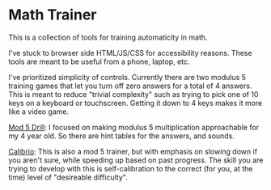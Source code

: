 Math Trainer
===

This is a collection of tools for training automaticity in math.

I've stuck to browser side HTML/JS/CSS for accessibility reasons. These tools are meant to be useful from a phone, laptop, etc.

I've prioritized simplicity of controls. Currently there are two modulus 5 training games that let you turn off zero answers for a total of 4 answers. This is meant to reduce "trivial complexity" such as trying to pick one of 10 keys on a keyboard or touchscreen. Getting it down to 4 keys makes it more like a video game.

[Mod 5 Drill](https://raw.githack.com/lsparrish/mathtrainer/refs/heads/master/mod5drill.html): I focused on making modulus 5 multiplication approachable for my 4 year old. So there are hint tables for the answers, and sounds.

[Calibrio](https://raw.githack.com/lsparrish/mathtrainer/refs/heads/master/calibrio.html): This is also a mod 5 trainer, but with emphasis on slowing down if you aren't sure, while speeding up based on past progress. The skill you are trying to develop with this is self-calibration to the correct (for you, at the time) level of "desireable difficulty".

